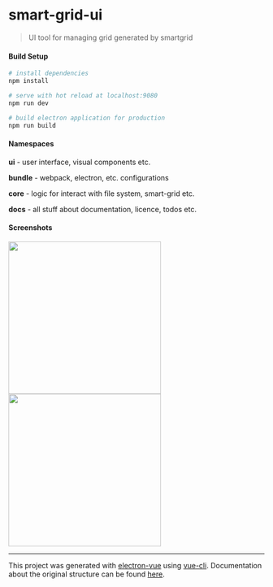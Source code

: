 # smart-grid-ui

> UI tool for managing grid generated by smartgrid

#### Build Setup

``` bash
# install dependencies
npm install

# serve with hot reload at localhost:9080
npm run dev

# build electron application for production
npm run build


```

#### Namespaces

__ui__ - user interface, visual components etc.

__bundle__ - webpack, electron, etc. configurations

__core__ - logic for interact with file system, smart-grid etc.

__docs__ - all stuff about documentation, licence, todos etc.

#### Screenshots

<img width="300" src="https://raw.githubusercontent.com/Tardigrada777/dictyper/master/static/screen1.png">
<img width="300" src="https://raw.githubusercontent.com/Tardigrada777/dictyper/master/static/screen2.png">

---

This project was generated with [electron-vue](https://github.com/SimulatedGREG/electron-vue) using [vue-cli](https://github.com/vuejs/vue-cli). Documentation about the original structure can be found [here](https://simulatedgreg.gitbooks.io/electron-vue/content/index.html).
